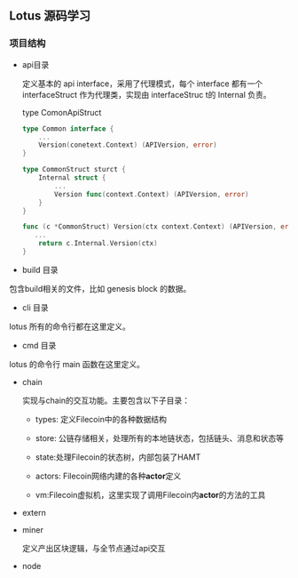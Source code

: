 ## Lotus 源码学习

### 项目结构

- api目录

  定义基本的 api interface，采用了代理模式，每个 interface 都有一个 interfaceStruct 作为代理类，实现由 interfaceStruc t的 Internal 负责。

  type ComonApiStruct

  ```go
  type Common interface {
      ...
      Version(conetext.Context) (APIVersion, error)
  }
  
  type CommonStruct sturct {
      Internal struct {
          ...
          Version func(context.Context) (APIVersion, error)
      }
  }
  
  func (c *CommonStruct) Version(ctx context.Context) (APIVersion, error) {
     ...
      return c.Internal.Version(ctx)
  }
  ```

- build 目录

包含build相关的文件，比如 genesis block 的数据。

- cli 目录

lotus 所有的命令行都在这里定义。

- cmd 目录

lotus 的命令行 main 函数在这里定义。

- chain

  实现与chain的交互功能。主要包含以下子目录：

  - types: 定义Filecoin中的各种数据结构

  - store: 公链存储相关，处理所有的本地链状态，包括链头、消息和状态等

  - state:处理Filecoin的状态树，内部包装了HAMT

  - actors: Filecoin网络内建的各种**actor**定义

  - vm:Filecoin虚拟机，这里实现了调用Filecoin内**actor**的方法的工具

- extern

- miner

  定义产出区块逻辑，与全节点通过api交互

- node

